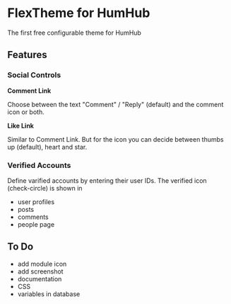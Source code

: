 # FlexTheme for HumHub

The first free configurable theme for HumHub

## Features

### Social Controls

**Comment Link**

Choose between the text "Comment" / "Reply" (default) and the comment icon or both.

**Like Link**

Similar to Comment Link. But for the icon you can decide between thumbs up (default), heart and star.

### Verified Accounts

Define varified accounts by entering their user IDs.
The verified icon (check-circle) is shown in
- user profiles
- posts
- comments
- people page

## To Do
- add module icon
- add screenshot
- documentation
- CSS
- variables in database
